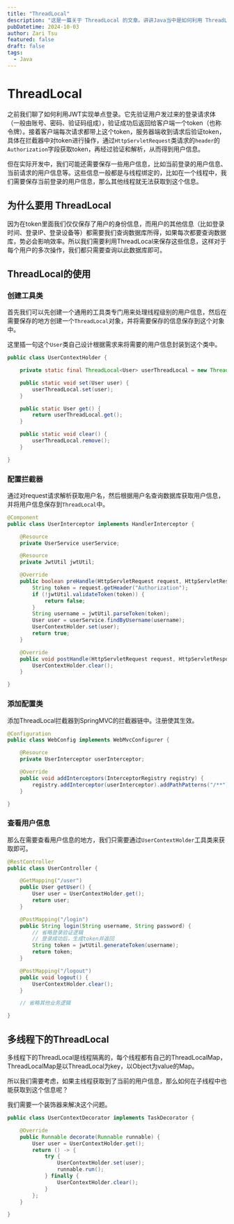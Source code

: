 ```yaml
---
title: "ThreadLocal"
description: "这是一篇关于 ThreadLocal 的文章。讲讲Java当中是如何利用 ThreadLocal 来保存当前用户信息的"
pubDatetime: 2024-10-03
author: Zari Tsu
featured: false
draft: false
tags:
  - Java
---
```


# ThreadLocal

之前我们聊了如何利用JWT实现单点登录。它先验证用户发过来的登录请求体（一般由账号、密码、验证码组成），验证成功后返回给客户端一个token（也称令牌）。接着客户端每次请求都带上这个token，服务器端收到请求后验证token，具体在拦截器中对token进行操作，通过`HttpServletRequest`类请求的`header`的`Authorization`字段获取token，再经过验证和解析，从而得到用户信息。

但在实际开发中，我们可能还需要保存一些用户信息，比如当前登录的用户信息、当前请求的用户信息等。这些信息一般都是与线程绑定的，比如在一个线程中，我们需要保存当前登录的用户信息，那么其他线程就无法获取到这个信息。

## 为什么要用 ThreadLocal

因为在token里面我们仅仅保存了用户的身份信息，而用户的其他信息（比如登录时间、登录IP、登录设备等）都需要我们查询数据库所得，如果每次都要查询数据库，势必会影响效率。所以我们需要利用ThreadLocal来保存这些信息，这样对于每个用户的多次操作，我们都只需要查询以此数据库即可。

## ThreadLocal的使用

### 创建工具类

首先我们可以先创建一个通用的工具类专门用来处理线程级别的用户信息，然后在需要保存的地方创建一个`ThreadLocal`对象，并将需要保存的信息保存到这个对象中。

这里插一句这个`User`类自己设计根据需求来将需要的用户信息封装到这个类中。

```java
public class UserContextHolder {

    private static final ThreadLocal<User> userThreadLocal = new ThreadLocal<>();

    public static void set(User user) {
        userThreadLocal.set(user);
    }

    public static User get() {
        return userThreadLocal.get();
    }

    public static void clear() {
        userThreadLocal.remove();
    }

}
```

### 配置拦截器

通过对request请求解析获取用户名，然后根据用户名查询数据库获取用户信息，并将用户信息保存到`ThreadLocal`中。

```java
@Component
public class UserInterceptor implements HandlerInterceptor {

    @Resource
    private UserService userService;

    @Resource
    private JwtUtil jwtUtil;

    @Override
    public boolean preHandle(HttpServletRequest request, HttpServletResponse response, Object handler) throws Exception {
        String token = request.getHeader("Authorization");
        if (!jwtUtil.validateToken(token)) {
            return false;
        }
        String username = jwtUtil.parseToken(token);
        User user = userService.findByUsername(username);
        UserContextHolder.set(user);
        return true;
    }

    @Override
    public void postHandle(HttpServletRequest request, HttpServletResponse response, Object handler, ModelAndView modelAndView) throws Exception {
        UserContextHolder.clear();
    }

}
```

### 添加配置类

添加ThreadLocal拦截器到SpringMVC的拦截器链中。注册使其生效。

```java
@Configuration
public class WebConfig implements WebMvcConfigurer {

    @Resource
    private UserInterceptor userInterceptor;

    @Override
    public void addInterceptors(InterceptorRegistry registry) {
        registry.addInterceptor(userInterceptor).addPathPatterns("/**");
    }

}
```

### 查看用户信息

那么在需要查看用户信息的地方，我们只需要通过`UserContextHolder`工具类来获取即可。

```java
@RestController
public class UserController {

    @GetMapping("/user")
    public User getUser() {
        User user = UserContextHolder.get();
        return user;
    }

    @PostMapping("/login")
    public String login(String username, String password) {
        // 省略登录验证逻辑
        // 登录成功后，生成token并返回
        String token = jwtUtil.generateToken(username);
        return token;
    }

    @PostMapping("/logout")
    public void logout() {
        UserContextHolder.clear();
    }

    // 省略其他业务逻辑

}
```

## 多线程下的ThreadLocal

多线程下的ThreadLocal是线程隔离的，每个线程都有自己的ThreadLocalMap，ThreadLocalMap是以ThreadLocal为key，以Object为value的Map。

所以我们需要考虑，如果主线程获取到了当前的用户信息，那么如何在子线程中也能获取到这个信息呢？

我们需要一个装饰器来解决这个问题。

```java
public class UserContextDecorator implements TaskDecorator {

    @Override
    public Runnable decorate(Runnable runnable) {
        User user = UserContextHolder.get();
        return () -> {
            try {
                UserContextHolder.set(user);
                runnable.run();
            } finally {
                UserContextHolder.clear();
            }
        };
    }

}
```
